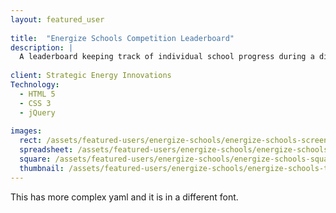 ```yaml
---
layout: featured_user
 
title:  "Energize Schools Competition Leaderboard"
description: |
  A leaderboard keeping track of individual school progress during a district-wide energy conservation competition put on by a non-profit. Updates to the spreadsheet data automatically changes the front-end web visualization.
 
client: Strategic Energy Innovations
Technology:
  - HTML 5
  - CSS 3
  - jQuery
 
images:
  rect: /assets/featured-users/energize-schools/energize-schools-screenshot.png
  spreadsheet: /assets/featured-users/energize-schools/energize-schools-spreadsheet.png
  square: /assets/featured-users/energize-schools/energize-schools-square.png
  thumbnail: /assets/featured-users/energize-schools/energize-schools-thumbnail.jpg
---
```


This has more complex yaml and it is in a different font.